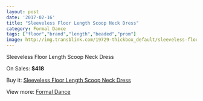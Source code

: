 ```yaml
---
layout: post
date: '2017-02-16'
title: "Sleeveless Floor Length Scoop Neck Dress"
category: Formal Dance
tags: ["floor","brand","length","beaded","prom"]
image: http://img.transblink.com/19729-thickbox_default/sleeveless-floor-length-scoop-neck-dress.jpg
---
```

Sleeveless Floor Length Scoop Neck Dress

On Sales: **$418**
<a href="https://www.transblink.com/en/formal-dance/6212-sleeveless-floor-length-scoop-neck-dress.html"><amp-img layout="responsive" width="600" height="600" src="//img.transblink.com/19729-thickbox_default/sleeveless-floor-length-scoop-neck-dress.jpg" alt="Sleeveless Floor Length Scoop Neck Dress 0" /></a>
<a href="https://www.transblink.com/en/formal-dance/6212-sleeveless-floor-length-scoop-neck-dress.html"><amp-img layout="responsive" width="600" height="600" src="//img.transblink.com/19732-thickbox_default/sleeveless-floor-length-scoop-neck-dress.jpg" alt="Sleeveless Floor Length Scoop Neck Dress 1" /></a>
<a href="https://www.transblink.com/en/formal-dance/6212-sleeveless-floor-length-scoop-neck-dress.html"><amp-img layout="responsive" width="600" height="600" src="//img.transblink.com/19731-thickbox_default/sleeveless-floor-length-scoop-neck-dress.jpg" alt="Sleeveless Floor Length Scoop Neck Dress 2" /></a>
<a href="https://www.transblink.com/en/formal-dance/6212-sleeveless-floor-length-scoop-neck-dress.html"><amp-img layout="responsive" width="600" height="600" src="//img.transblink.com/19730-thickbox_default/sleeveless-floor-length-scoop-neck-dress.jpg" alt="Sleeveless Floor Length Scoop Neck Dress 3" /></a>

Buy it: [Sleeveless Floor Length Scoop Neck Dress](https://www.transblink.com/en/formal-dance/6212-sleeveless-floor-length-scoop-neck-dress.html "Sleeveless Floor Length Scoop Neck Dress")

View more: [Formal Dance](https://www.transblink.com/en/6-formal-dance "Formal Dance")